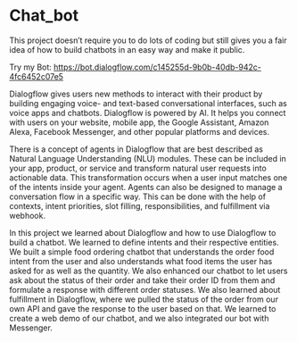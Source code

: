 # Chat_bot
This project doesn’t require you to do lots of coding but still gives you a fair idea of how to build chatbots in an easy way and make it public.

Try my Bot: https://bot.dialogflow.com/c145255d-9b0b-40db-942c-4fc6452c07e5

Dialogflow gives users new methods to interact with their product by building engaging
voice- and text-based conversational interfaces, such as voice apps and chatbots.
Dialogflow is powered by AI. It helps you connect with users on your website, mobile
app, the Google Assistant, Amazon Alexa, Facebook Messenger, and other popular
platforms and devices.

There is a concept of agents in Dialogflow that are best described as Natural
Language Understanding (NLU) modules. These can be included in your app, product,
or service and transform natural user requests into actionable data. This transformation
occurs when a user input matches one of the intents inside your agent.
Agents can also be designed to manage a conversation flow in a specific way. This
can be done with the help of contexts, intent priorities, slot filling, responsibilities, and
fulfillment via webhook.

In this project we learned about Dialogflow and how to use Dialogflow to build a
chatbot. We learned to define intents and their respective entities.
We built a simple food ordering chatbot that understands the order food intent from the
user and also understands what food items the user has asked for as well as the
quantity. We also enhanced our chatbot to let users ask about the status of their order
and take their order ID from them and formulate a response with different order
statuses.
We also learned about fulfillment in Dialogflow, where we pulled the status of the
order from our own API and gave the response to the user based on that. We learned to
create a web demo of our chatbot, and we also integrated our bot with Messenger.
